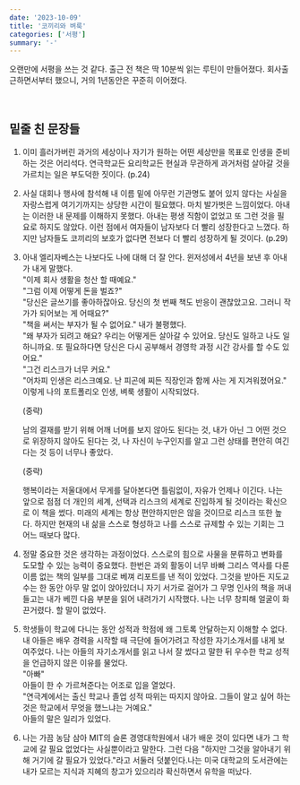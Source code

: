 ```yaml
---
date: '2023-10-09'
title: '코끼리와 벼룩'
categories: ['서평']
summary: '-'
---
```


오랜만에 서평을 쓰는 것 같다. 출근 전 책은 딱 10분씩 읽는 루틴이 만들어졌다.
회사출근하면서부터 했으니, 거의 1년동안은 꾸준히 이어졌다.

<br>

## 밑줄 친 문장들

1. 이미 흘러가버린 과거의 세상이나 자기가 원하는 어떤 세상만을 목표로 인생을 준비하는 것은 어리석다. 연극학교든 요리학교든 현실과 무관하게 과거처럼 살아갈 것을 가르치는 일은 부도덕한 짓이다. (p.24)

2. 사실 대회나 행사에 참석해 내 이름 밑에 아무런 기관명도 붙어 있지 않다는 사실을 자랑스럽게 여기기까지는 상당한 시간이 필요했다. 마치 발가벗은 느낌이었다. 아내는 이러한 내 문제를 이해하지 못했다. 아내는 평생 직함이 없었고 또 그런 것을 필요로 하지도 않았다. 이런 점에서 여자들이 남자보다 더 빨리 성장한다고 느꼈다. 하지만 남자들도 코끼리의 보호가 없다면 전보다 더 빨리 성장하게 될 것이다. (p.29)

3. 아내 엘리자베스는 나보다도 나에 대해 더 잘 안다. 윈저성에서 4년을 보낸 후 아내가 내게 말했다.  
    "이제 회사 생활을 청산 할 때예요."  
   "그럼 이제 어떻게 돈을 벌죠?"  
   "당신은 글쓰기를 좋아하잖아요. 당신의 첫 번째 책도 반응이 괜찮았고요. 그러니 작가가 되어보는 게 어때요?"  
   "책을 써서는 부자가 될 수 없어요." 내가 불평했다.  
   "왜 부자가 되려고 해요? 우리는 어떻게든 살아갈 수 있어요. 당신도 일하고 나도 일하니까요. 또 필요하다면 당신은 다시 공부해서 경영학 과정 시간 강사를 할 수도 있어요."  
   "그건 리스크가 너무 커요."  
   "어차피 인생은 리스크예요. 난 피곤에 찌든 직장인과 함께 사는 게 지겨워졌어요."  
   이렇게 나의 포트폴리오 인생, 벼룩 생활이 시작되었다.

   (중략)

   남의 결재를 받기 위해 어깨 너머를 보지 않아도 된다는 것, 내가 아닌 그 어떤 것으로 위장하지 않아도 된다는 것, 나 자신이 누구인지를 알고 그런 상태를 편안히 여긴다는 것 등이 너무나 좋았다.

   (중략)

   행복이라는 저울대에서 무게를 달아본다면 틀림없이, 자유가 언제나 이긴다. 나는 앞으로 점점 더 개인의 세계, 선택과 리스크의 세계로 진입하게 될 것이라는 확신으로 이 책을 썼다. 미래의 세계는 항상 편안하지만은 않을 것이므로 리스크 또한 높다. 하지만 현재의 내 삶을 스스로 형성하고 나를 스스로 규제할 수 있는 기회는 그 어느 때보다 많다.

4. 정말 중요한 것은 생각하는 과정이었다. 스스로의 힘으로 사물을 분류하고 변화를 도모할 수 있는 능력이 중요했다. 한번은 과외 활동이 너무 바빠 그리스 역사를 다룬 이름 없는 책의 일부를 그대로 베껴 리포트를 낸 적이 있었다. 그것을 받아든 지도교수는 한 동안 아무 말 없이 앉아있더니 자기 서가로 걸어가 그 무명 인사의 책을 꺼내들고는 내가 베낀 다음 부분을 읽어 내려가기 시작했다. 나는 너무 창피해 얼굴이 화끈거렸다. 할 말이 없었다.

5. 학생들이 학교에 다니는 동안 성적과 학점에 왜 그토록 안달하는지 이해할 수 없다. 내 아들은 배우 경력을 시작할 때 극단에 들어가려고 작성한 자기소개서를 내게 보여주었다. 나는 아들의 자기소개서를 읽고 나서 잘 썼다고 말한 뒤 우수한 학교 성적을 언급하지 않은 이유를 물었다.  
   "아빠"  
   아들이 한 수 가르쳐준다는 어조로 입을 열었다.  
   "연극계에서는 출신 학교나 졸업 성적 따위는 따지지 않아요. 그들이 알고 싶어 하는 것은 학교에서 무엇을 했느냐는 거예요."  
   아들의 말은 일리가 있었다.

6. 나는 가끔 농담 삼아 MIT의 슬론 경영대학원에서 내가 배운 것이 있다면 내가 그 학교에 갈 필요 없었다는 사실뿐이라고 말한다. 그런 다음 "하지만 그것을 알아내기 위해 거기에 갈 필요가 있었다."라고 서둘러 덧붙인다.나는 미국 대학교의 도서관에는 내가 모르는 지식과 지혜의 창고가 있으리라 확신하면서 유학을 떠났다.
